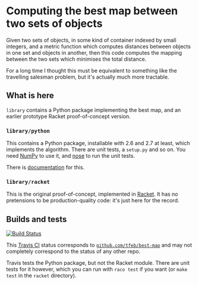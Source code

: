 # Computing the best map between two sets of objects
Given two sets of objects, in some kind of container indexed by small
integers, and a metric function which computes distances between
objects in one set and objects in another, then this code computes the
mapping between the two sets which minimises the total distance.

For a long time I thought this must be equivalent to something like
the travelling salesman problem, but it's actually much more
tractable.

## What is here

`library` contains a Python package implementing the best map, and an
earlier prototype Racket proof-of-concept version.

### `library/python`
This contains a Python package, installable with 2.6 and 2.7 at least,
which implements the algorithm.  There are unit tests, a `setup.py`
and so on.  You need [NumPy](http://www.numpy.org/) to use it, and
[nose](https://nose.readthedocs.io/en/latest/) to run the unit tests.

There is [documentation](library/python/README.md) for this.

### `library/racket`
This is the original proof-of-concept, implemented in
[Racket](http://racket-lang.org/).  It has no pretensions to be
production-quality code: it's just here for the record.

## Builds and tests
[![Build Status](https://travis-ci.org/tfeb/best-map.svg)](https://travis-ci.org/tfeb/best-map)

This [Travis CI](https://travis-ci.org/) status corresponds to
[`github.com/tfeb/best-map`](https://github.com/tfeb/best-map) and may
not completely correspond to the status of any other repo.

Travis tests the Python package, but not the Racket module.  There are
unit tests for it however, which you can run with `raco test` if you
want (or `make test` in the `racket` directory).
